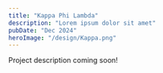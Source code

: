 ```yaml
---
title: "Kappa Phi Lambda"
description: "Lorem ipsum dolor sit amet"
pubDate: "Dec 2024"
heroImage: "/design/Kappa.png"
---
```


Project description coming soon!
